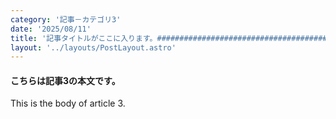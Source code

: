 ```yaml
---
category: '記事－カテゴリ3'
date: '2025/08/11'
title: '記事タイトルがここに入ります。################################################################はみ出るくらい長い記事タイトルになります。'
layout: '../layouts/PostLayout.astro'
---
```


#### こちらは記事3の本文です。

This is the body of article 3.
